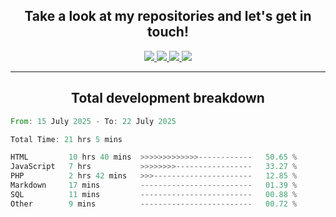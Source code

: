 <h2 align="center">
  Take a look at my repositories and let's get in touch!
</h2>
<p align="center">
  <a href="https://www.instagram.com/rayhanarkan?igsh=MXM3dHhmMTZ3ZWVsaA==">
    <img src="https://img.icons8.com/material-outlined/30/689d6a/instagram.png"/>
  </a>
  <a href="https://www.linkedin.com/in/rayhanarkan/">
    <img src="https://img.icons8.com/material-outlined/30/689d6a/linkedin.png"/>
  </a>
  <a href="">
    <img src="https://img.icons8.com/material-outlined/30/689d6a/geography.png"/>
  </a>
  <a href="mailto:rayhanarkan30@gmail.com">
    <img src="https://img.icons8.com/material-outlined/30/689d6a/email.png"/>
  </a>
</p>

---

<h2 align="center">Total development breakdown</h2>

<p align="center">
<!--START_SECTION:waka-->

```rust
From: 15 July 2025 - To: 22 July 2025

Total Time: 21 hrs 5 mins

HTML         10 hrs 40 mins  >>>>>>>>>>>>>------------   50.65 %
JavaScript   7 hrs           >>>>>>>>-----------------   33.27 %
PHP          2 hrs 42 mins   >>>----------------------   12.85 %
Markdown     17 mins         -------------------------   01.39 %
SQL          11 mins         -------------------------   00.88 %
Other        9 mins          -------------------------   00.72 %
```

<!--END_SECTION:waka-->
</p>
